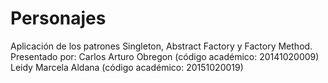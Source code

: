 # Personajes
Aplicación de los patrones Singleton, Abstract Factory y Factory Method.
Presentado por:
Carlos Arturo Obregon (código académico: 20141020009)
Leidy Marcela Aldana  (código académico: 20151020019)
